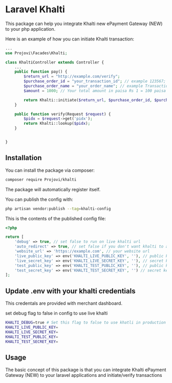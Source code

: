 # Laravel Khalti 

This package can help you integrate Khalti new ePayment Gateway (NEW) to your php application.

Here is an example of how you can initiate Khalti transaction:

```php
...
use Projovi\Facades\Khalti;

class KhaltiController extends Controller {
    ...
    public function pay() {
        $return_url = "http://example.com/verify";
        $purchase_order_id = "your_transaction_id"; // example 123567;
        $purchase_order_name = "your_order_name"; // example Transaction: 1234,
        $amount = 1000; // Your total amount in paisa Rs 1 = 100 paisa

        return Khalti::initiate($return_url, $purchase_order_id, $purchase_order_name,  $amount);
    }

    public function verify(Request $request) {
        $pidx = $request->get('pidx');
        return Khalti::lookup($pidx);
    }


}
```

## Installation

You can install the package via composer:

```bash
composer require Projovi/khalti
```

The package will automatically register itself.

You can publish the config with:

```bash
php artisan vendor:publish --tag=khalti-config
```


This is the contents of the published config file:
```php
<?php

return [
    'debug' => true, // set false to run on live khalti url
    'auto_redirect' => true, // set false if you don't want khalti to auto redirect
    'website_url' => 'https://example.com', // your website url
    'live_public_key' => env('KHALTI_LIVE_PUBLIC_KEY', ''), // public key from khalti
    'live_secret_key' => env('KHALTI_LIVE_SECRET_KEY', ''), // secret key from khalti
    'test_public_key' => env('KHALTI_TEST_PUBLIC_KEY', ''), // public key from khalti
    'test_secret_key' => env('KHALTI_TEST_SECRET_KEY', '') // secret key from khalti
];
```

## Update .env with your khalti credentials
This credentals are provided with merchant dashboard. 

set debug flag to false in config to use live khalti 

```bash
KHALTI_DEBUG=true # Set this flag to false to use khatli in production
KHALTI_LIVE_PUBLIC_KEY=
KHALTI_LIVE_SECRET_KEY=
KHALTI_TEST_PUBLIC_KEY=
KHALTI_TEST_SECRET_KEY=
```



## Usage

The basic concept of this package is that you can integrate Khalti ePayment Gateway (NEW) to your laravel applications and initiate/verify transactions 
